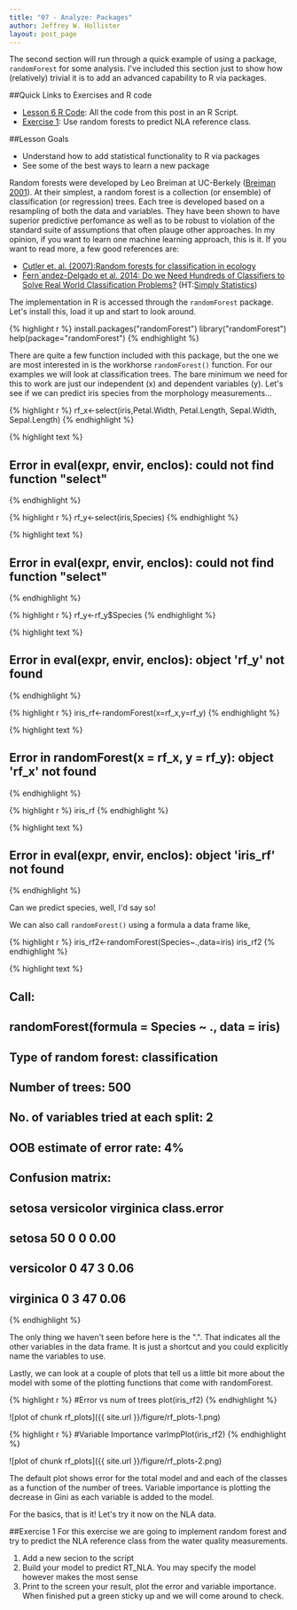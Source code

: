 ```yaml
---
title: "07 - Analyze: Packages"
author: Jeffrey W. Hollister
layout: post_page
---
```




The second section will run through a quick example of using a package, `randomForest` for some analysis.  I've included this section just to show how (relatively) trivial it is to add an advanced capability to R via packages.

##Quick Links to Exercises and R code
- [Lesson 6 R Code](/gedr/rmd_posts/2015-01-14-06-Analyze.R): All the code from this post in an R Script.
- [Exercise 1](#exercise-1): Use random forests to predict NLA reference class. 

##Lesson Goals
- Understand how to add statistical functionality to R via packages
- See some of the best ways to learn a new package

Random forests were developed by Leo Breiman at UC-Berkely ([Breiman 2001](http://dx.doi.org/10.1023/A:1010933404324)).  At their simplest, a random forest is a collection (or ensemble) of classification (or regression) trees.  Each tree is developed based on a resampling of both the data and variables.  They have been shown to have superior predictive perfomance as well as to be robust to violation of the standard suite of assumptions that often plauge other approaches.  In my opinion, if you want to learn one machine learning approach, this is it.  If you want to read more, a few good references are:

- [Cutler et. al. (2007):Random forests for classification in ecology](http://dx.doi.org/10.1890/07-0539.1)
- [Fern´andez-Delgado et al. 2014: Do we Need Hundreds of Classifiers to Solve Real World Classification Problems?](http://jmlr.org/papers/volume15/delgado14a/delgado14a.pdf) (HT:[Simply Statistics](http://simplystatistics.org/2014/12/17/a-non-comprehensive-list-of-awesome-things-other-people-did-in-2014/))


The implementation in R is accessed through the `randomForest` package.  Let's install this, load it up and start to look around.




{% highlight r %}
install.packages("randomForest")
library("randomForest")
help(package="randomForest")
{% endhighlight %}

There are quite a few function included with this package, but the one we are most interested in is the workhorse `randomForest()` function.  For our examples we will look at classification trees.  The bare minimum we need for this to work are just our independent (x) and dependent variables (y).  Let's see if we can predict iris species from the morphology measurements...


{% highlight r %}
rf_x<-select(iris,Petal.Width, Petal.Length, Sepal.Width, Sepal.Length)
{% endhighlight %}



{% highlight text %}
## Error in eval(expr, envir, enclos): could not find function "select"
{% endhighlight %}



{% highlight r %}
rf_y<-select(iris,Species)
{% endhighlight %}



{% highlight text %}
## Error in eval(expr, envir, enclos): could not find function "select"
{% endhighlight %}



{% highlight r %}
rf_y<-rf_y$Species
{% endhighlight %}



{% highlight text %}
## Error in eval(expr, envir, enclos): object 'rf_y' not found
{% endhighlight %}



{% highlight r %}
iris_rf<-randomForest(x=rf_x,y=rf_y)
{% endhighlight %}



{% highlight text %}
## Error in randomForest(x = rf_x, y = rf_y): object 'rf_x' not found
{% endhighlight %}



{% highlight r %}
iris_rf
{% endhighlight %}



{% highlight text %}
## Error in eval(expr, envir, enclos): object 'iris_rf' not found
{% endhighlight %}

Can we predict species, well, I'd say so!  

We can also call `randomForest()` using a formula a data frame like,


{% highlight r %}
iris_rf2<-randomForest(Species~.,data=iris)
iris_rf2
{% endhighlight %}



{% highlight text %}
## 
## Call:
##  randomForest(formula = Species ~ ., data = iris) 
##                Type of random forest: classification
##                      Number of trees: 500
## No. of variables tried at each split: 2
## 
##         OOB estimate of  error rate: 4%
## Confusion matrix:
##            setosa versicolor virginica class.error
## setosa         50          0         0        0.00
## versicolor      0         47         3        0.06
## virginica       0          3        47        0.06
{% endhighlight %}

The only thing we haven't seen before here is the ".".  That indicates all the other variables in the data frame.  It is just a shortcut and you could explicitly name the variables to use.

Lastly, we can look at a couple of plots that tell us a little bit more about the model with some of the plotting functions that come with randomForest.


{% highlight r %}
#Error vs num of trees
plot(iris_rf2)
{% endhighlight %}

![plot of chunk rf_plots]({{ site.url }}/figure/rf_plots-1.png) 

{% highlight r %}
#Variable Importance
varImpPlot(iris_rf2)
{% endhighlight %}

![plot of chunk rf_plots]({{ site.url }}/figure/rf_plots-2.png) 

The default plot shows error for the total model and and each of the classes as a function of the number of trees. Variable importance is plotting the decrease in Gini as each variable is added to the model.  

For the basics, that is it!  Let's try it now on the NLA data.



##Exercise 1
For this exercise we are going to implement random forest and try to predict the NLA reference class from the water quality measurements.

1. Add a new secion to the script
2. Build your model to predict RT_NLA.  You may specify the model however makes the most sense
3. Print to the screen your result, plot the error and variable importance. When finished put a green sticky up and we will come around to check.

